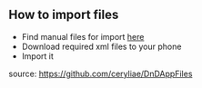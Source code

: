 ## How to import files

- Find manual files for import [here](https://www.dropbox.com/sh/hiavsiegq28xd7u/AAA_JJnlJwconrur5mFMFFmva/Bestiary?dl=0)
- Download required xml files to your phone
- Import it

source: https://github.com/ceryliae/DnDAppFiles
